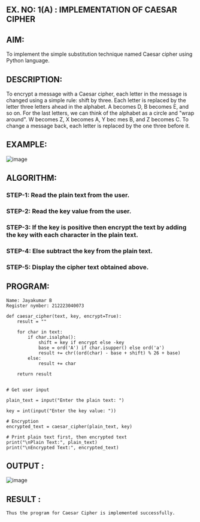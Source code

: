 ## EX. NO: 1(A) : IMPLEMENTATION OF CAESAR CIPHER
 

## AIM:

To implement the simple substitution technique named Caesar cipher using Python language.

## DESCRIPTION:

To encrypt a message with a Caesar cipher, each letter in the message is changed using a simple rule: shift by three. Each letter is replaced by the letter three letters ahead in the alphabet. A becomes D, B becomes E, and so on. For the last letters, we can think of the
alphabet as a circle and "wrap around". W becomes Z, X becomes A, Y bec mes B, and Z
becomes C. To change a message back, each letter is replaced by the one three before it.

## EXAMPLE:

![image](https://github.com/Hemamanigandan/CNS/assets/149653568/eb9c6c43-8c80-4cdd-b9d4-91705a311c79)


## ALGORITHM:

### STEP-1: Read the plain text from the user.
### STEP-2: Read the key value from the user.
### STEP-3: If the key is positive then encrypt the text by adding the key with each character in the plain text.
### STEP-4: Else subtract the key from the plain text.
### STEP-5: Display the cipher text obtained above.

## PROGRAM:
```
Name: Jayakumar B
Register nymber: 212223040073
```

```PY
def caesar_cipher(text, key, encrypt=True):
    result = ""
    
    for char in text:
        if char.isalpha():
            shift = key if encrypt else -key
            base = ord('A') if char.isupper() else ord('a')
            result += chr((ord(char) - base + shift) % 26 + base)
        else:
            result += char
    
    return result


# Get user input

plain_text = input("Enter the plain text: ")

key = int(input("Enter the key value: "))

# Encryption
encrypted_text = caesar_cipher(plain_text, key)

# Print plain text first, then encrypted text
print("\nPlain Text:", plain_text)
print("\nEncrypted Text:", encrypted_text)

```

## OUTPUT :

![image](https://github.com/user-attachments/assets/8efe0fc8-792f-4745-b9d4-412c2381d1ab)


## RESULT :
    Thus the program for Caesar Cipher is implemented successfully.
